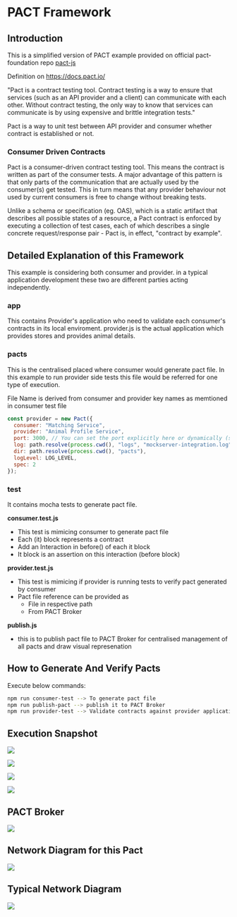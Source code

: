 # PACT Framework

## **Introduction**

This is a simplified version of PACT example provided on official pact-foundation repo [pact-js](https://github.com/pact-foundation/pact-js)

Definition on https://docs.pact.io/

"Pact is a contract testing tool. Contract testing is a way to ensure that services (such as an API provider and a client) can communicate with each other. Without contract testing, the only way to know that services can communicate is by using expensive and brittle integration tests."

Pact is a way to unit test between API provider and consumer whether contract is established or not.

### **Consumer Driven Contracts**

Pact is a consumer-driven contract testing tool. This means the contract is written as part of the consumer tests. A major advantage of this pattern is that only parts of the communication that are actually used by the consumer(s) get tested. This in turn means that any provider behaviour not used by current consumers is free to change without breaking tests.

Unlike a schema or specification (eg. OAS), which is a static artifact that describes all possible states of a resource, a Pact contract is enforced by executing a collection of test cases, each of which describes a single concrete request/response pair - Pact is, in effect, "contract by example".

## **Detailed Explanation of this Framework**

This example is considering both consumer and provider. in a typical application development these two are different parties acting independently.

### **app**

This contains Provider's application who need to validate each consumer's contracts in its local enviroment.
provider.js is the actual application which provides stores and provides animal details.

### **pacts**

This is the centralised placed where consumer would generate pact file. In this example to run provider side tests this file would be referred for one type of execution.

File Name is derived from consumer and provider key names as memtioned in consumer test file

```js
const provider = new Pact({
  consumer: "Matching Service",
  provider: "Animal Profile Service",
  port: 3000, // You can set the port explicitly here or dynamically (see setup() below)
  log: path.resolve(process.cwd(), "logs", "mockserver-integration.log"),
  dir: path.resolve(process.cwd(), "pacts"),
  logLevel: LOG_LEVEL,
  spec: 2
});
```

### **test**

It contains mocha tests to generate pact file.

**consumer.test.js**

- This test is mimicing consumer to generate pact file
- Each (it) block represents a contract
- Add an Interaction in before() of each it block
- It block is an assertion on this interaction (before block)

**provider.test.js**

- This test is mimicing if provider is running tests to verify pact generated by consumer
- Pact file reference can be provided as
  - File in respective path
  - From PACT Broker

**publish.js**

- this is to publish pact file to PACT Broker for centralised management of all pacts and draw visual represenation

## **How to Generate And Verify Pacts**

Execute below commands:

```bash
npm run consumer-test --> To generate pact file
npm run publish-pact --> publish it to PACT Broker
npm run provider-test --> Validate contracts against provider application
```

## **Execution Snapshot**

<p>
    <img src="/images/consumer-tests-execution.png"/>
</p>

<p>
    <img src="/images/publish-pacts.png"/>
</p>

<p>
    <img src="/images/provider-test-execution.png"/>
</p>

<p>
    <img src="/images/provider-tests-execution.png"/>
</p>

## **PACT Broker**

<p>
    <img src="/images/PACT Broker.png"/>
</p>

## **Network Diagram for this Pact**

<p>
    <img src="/images/provider-tests-execution.png"/>
</p>

## **Typical Network Diagram**

<p>
    <img src="/images/provider-tests-execution.png"/>
</p>
